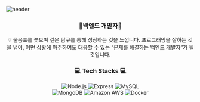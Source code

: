 ![header](https://capsule-render.vercel.app/api?type=waving&color=auto&height=300&section=header&text=Welcome&fontSize=90&animation=fadeIn&fontAlignY=38&desc=Suji's%20GitHub%20Profile&descAlignY=51&descAlign=62)

<h3 align="center"> 🌱백엔드 개발자🌱</h3>
<p align="center">
💡 물음표를 쫓으며 깊은 탐구를 통해 성장하는 것을 느낍니다. 프로그래밍을 잘하는 것을 넘어, 어떤 상황에 마주하여도 대응할 수 있는 “문제를 해결하는 백엔드 개발자”가 될 것입니다.
</p>

<h3 align="center">💻 Tech Stacks 💻</h3>
<p align="center">
<img alt="Node.js" src ="https://img.shields.io/badge/Node.js-339933.svg?&style=flat-square&logo=Node.js&logoColor=white"/> <img alt="Express" src ="https://img.shields.io/badge/Express-000000.svg?&style=flat-square&logo=Express&logoColor=white"/> <img alt="MySQL" src ="https://img.shields.io/badge/MySQL-4479A1.svg?&style=flat-square&logo=MySQL&logoColor=white"/> <br/> <img alt="MongoDB" src ="https://img.shields.io/badge/MongoDB-47A248.svg?&style=flat-square&logo=MongoDB&logoColor=white"/> <img alt="Amazon AWS
" src ="https://img.shields.io/badge/Amazon AWS
-232F3E.svg?&style=flat-square&logo=Amazon AWS
&logoColor=white"/> <img alt="Docker
" src ="https://img.shields.io/badge/Docker
-2496ED.svg?&style=flat-square&logo=Docker
&logoColor=white"/>
  </p>
